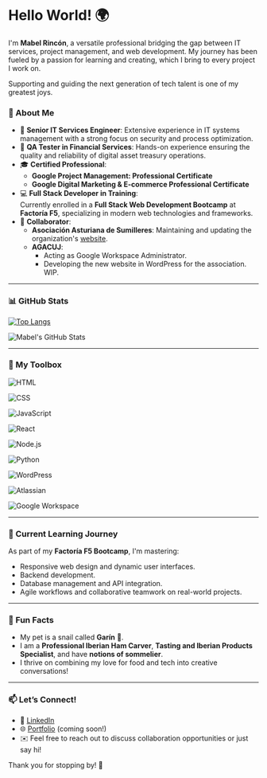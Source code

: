 # Hello World! 🌍  

I'm **Mabel Rincón**, a versatile professional bridging the gap between IT services, project management, and web development. My journey has been fueled by a passion for learning and creating, which I bring to every project I work on. 

Supporting and guiding the next generation of tech talent is one of my greatest joys. 

### 🚀 About Me  
- 💼 **Senior IT Services Engineer**: Extensive experience in IT systems management with a strong focus on security and process optimization.  
- 🎯 **QA Tester in Financial Services**: Hands-on experience ensuring the quality and reliability of digital asset treasury operations.
- 🎓 **Certified Professional**:  
  - **Google Project Management: Professional Certificate**  
  - **Google Digital Marketing & E-commerce Professional Certificate**  
- 💻 **Full Stack Developer in Training**:  
  Currently enrolled in a **Full Stack Web Development Bootcamp** at **Factoría F5**, specializing in modern web technologies and frameworks.  
- 🤝 **Collaborator**:  
  - **Asociación Asturiana de Sumilleres**: Maintaining and updating the organization's [website](https://astursumilleres.es/).  
  - **AGACUJ**:  
    - Acting as Google Workspace Administrator.  
    - Developing the new website in WordPress for the association. WIP.

---
### 📊 GitHub Stats  

[![Top Langs](https://github-readme-stats.vercel.app/api/top-langs/?username=MabelRincon&theme=radical&langs_count=8)](https://github.com/anuraghazra/github-readme-stats)


![Mabel's GitHub Stats](https://github-readme-stats.vercel.app/api?username=MabelRincon&show_icons=true&theme=radical)  

---

### 🔧 My Toolbox  

![HTML](https://img.shields.io/badge/-HTML-E34F26?logo=html5&logoColor=white&style=flat)  

![CSS](https://img.shields.io/badge/-CSS-1572B6?logo=css3&logoColor=white&style=flat)  

![JavaScript](https://img.shields.io/badge/-JavaScript-F7DF1E?logo=javascript&logoColor=black&style=flat)  

![React](https://img.shields.io/badge/-React-61DAFB?logo=react&logoColor=black&style=flat)  

![Node.js](https://img.shields.io/badge/-Node.js-339933?logo=node.js&logoColor=white&style=flat)  

![Python](https://img.shields.io/badge/-Python-3776AB?logo=python&logoColor=white&style=flat)  

![WordPress](https://img.shields.io/badge/-WordPress-21759B?logo=wordpress&logoColor=white&style=flat)  

![Atlassian](https://img.shields.io/badge/-Atlassian-0052CC?logo=atlassian&logoColor=white&style=flat)  

![Google Workspace](https://img.shields.io/badge/-Google_Workspace-4285F4?logo=googleworkspace&logoColor=white&style=flat)  

---

### 🌱 Current Learning Journey  
As part of my **Factoría F5 Bootcamp**, I'm mastering:  
- Responsive web design and dynamic user interfaces.  
- Backend development.  
- Database management and API integration.  
- Agile workflows and collaborative teamwork on real-world projects.  

---

### 🌟 Fun Facts  
- My pet is a snail called **Garín** 🐌.  
- I am a **Professional Iberian Ham Carver**, **Tasting and Iberian Products Specialist**, and have **notions of sommelier**.  
- I thrive on combining my love for food and tech into creative conversations!  

---

### 📫 Let’s Connect!  
- 💼 [LinkedIn](https://www.linkedin.com/in/mabel-rincon/)  
- 🌐 [Portfolio](#) (coming soon!)  
- ✉️ Feel free to reach out to discuss collaboration opportunities or just say hi!  

Thank you for stopping by! 🚀  

